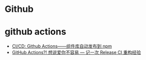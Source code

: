 # Github

# github actions

* [CI/CD: Github Actions——组件库自动发布到 npm](https://mp.weixin.qq.com/s/19kjmflHnF232EVLmE1_2g)
* [GitHub Actions?! 想说爱你不容易 — 记一次 Release CI 重构经验](https://mp.weixin.qq.com/s/6uFlmyHBrSrUPu3c-tsNNw)

